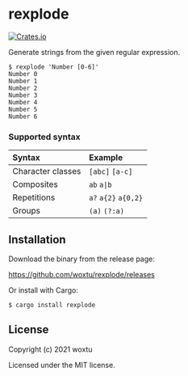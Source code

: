 # rexplode

[![Crates.io](https://img.shields.io/crates/v/rexplode?style=flat-square)](https://crates.io/crates/rexplode)

Generate strings from the given regular expression.

```console
$ rexplode 'Number [0-6]'
Number 0
Number 1
Number 2
Number 3
Number 4
Number 5
Number 6
```

### Supported syntax

|Syntax|Example|
|:--|:--|
|Character classes|`[abc]` `[a-c]`|
|Composites|`ab` `a\|b`|
|Repetitions|`a?` `a{2}` `a{0,2}`|
|Groups|`(a)` `(?:a)`|

## Installation

Download the binary from the release page:

https://github.com/woxtu/rexplode/releases

Or install with Cargo:

```console
$ cargo install rexplode
```

## License

Copyright (c) 2021 woxtu

Licensed under the MIT license.

